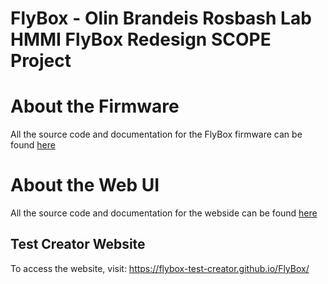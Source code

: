 # FlyBox - Olin Brandeis Rosbash Lab HMMI FlyBox Redesign SCOPE Project

# About the Firmware
All the source code and documentation for the FlyBox firmware can be found [here](https://github.com/ctallum/FlyBox-firmware)

# About the Web UI
All the source code and documentation for the webside can be found [here](https://github.com/ctallum/FlyBox/tree/main/programming-gui)

## Test Creator Website
To access the website, visit:
https://flybox-test-creator.github.io/FlyBox/

